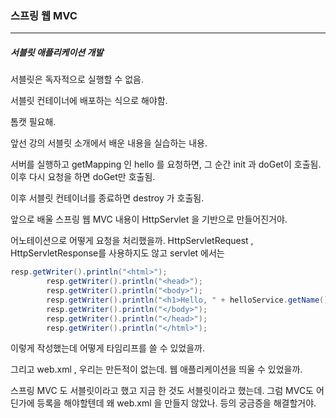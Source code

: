 <h3>스프링 웹 MVC</h3>

<hr/>

<h5>서블릿 애플리케이션 개발</h5>

서블릿은 독자적으로 실행할 수 없음.

서블릿 컨테이너에 배포하는 식으로 해야함.

톰캣 필요해.

앞선 강의 서블릿 소개에서 배운 내용을 실습하는 내용.

서버를 실행하고 getMapping 인 hello 를 요청하면, 그 순간 init 과 doGet이 호출됨. 이후 다시 요청을 하면 doGet만 호출됨.

이후 서블릿 컨테이너를 종료하면 destroy 가 호출됨. 

앞으로 배울 스프링 웹 MVC 내용이 HttpServlet 을 기반으로 만들어진거야. 

어노테이션으로 어떻게 요청을 처리했을까. HttpServletRequest , HttpServletResponse를 사용하지도 않고 servlet 에서는 

```java
resp.getWriter().println("<html>");
        resp.getWriter().println("<head>");
        resp.getWriter().println("<body>");
        resp.getWriter().println("<h1>Hello, " + helloService.getName() + "</h1>");
        resp.getWriter().println("</body>");
        resp.getWriter().println("</head>");
        resp.getWriter().println("</html>");
```

이렇게 작성했는데 어떻게 타임리프를 쓸 수 있었을까.

그리고 web.xml , 우리는 만든적이 없는데. 웹 애플리케이션을 띄울 수 있었을까. 

스프링 MVC 도 서블릿이라고 했고 지금 한 것도 서블릿이라고 했는데. 그럼 MVC도 어딘가에 등록을 해야할텐데 왜 web.xml 을 만들지 않았나. 등의 궁금증을 해결할거야.

